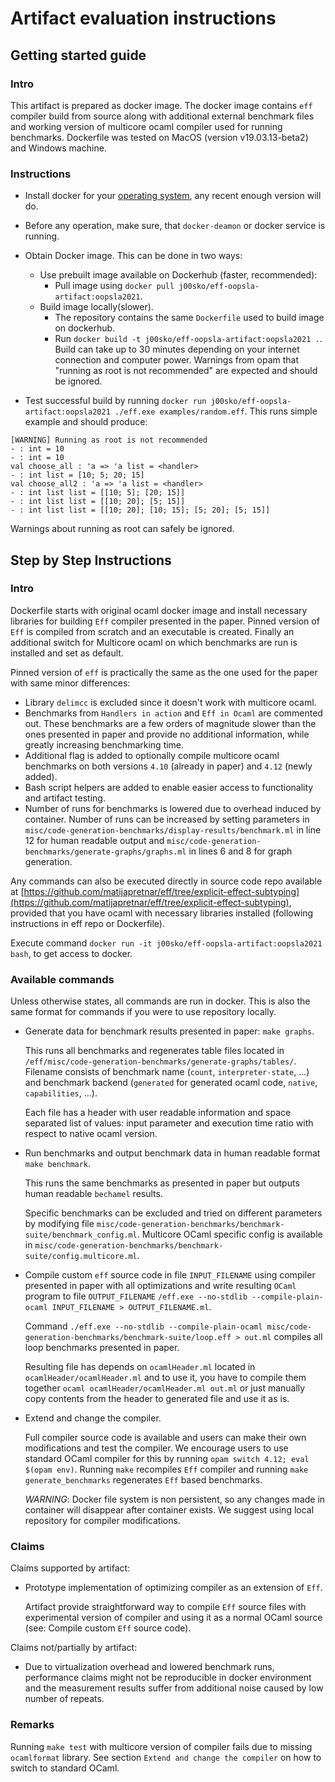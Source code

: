 # Artifact evaluation instructions

## Getting started guide

### Intro

This artifact is prepared as docker image. The docker image contains `eff` compiler build from source along with additional external benchmark files and working version of multicore ocaml compiler used for running benchmarks. Dockerfile was tested on MacOS (version v19.03.13-beta2) and Windows machine.

### Instructions

- Install docker for your [operating system](https://docs.docker.com/engine/install/), any recent enough version will do.
- Before any operation, make sure, that `docker-deamon` or docker service is running.
- Obtain Docker image. This can be done in two ways:

  - Use prebuilt image available on Dockerhub (faster, recommended):
    - Pull image using `docker pull j00sko/eff-oopsla-artifact:oopsla2021`.
  - Build image locally(slower).
    - The repository contains the same `Dockerfile` used to build image on dockerhub.
    - Run `docker build -t j00sko/eff-oopsla-artifact:oopsla2021 .`. Build can take up to 30 minutes depending on your internet connection and computer power. Warnings from opam that "running as root is not recommended" are expected and should be ignored.

- Test successful build by running `docker run j00sko/eff-oopsla-artifact:oopsla2021 ./eff.exe examples/random.eff`. This runs simple example and should produce:

```
[WARNING] Running as root is not recommended
- : int = 10
- : int = 10
val choose_all : 'a => 'a list = <handler>
- : int list = [10; 5; 20; 15]
val choose_all2 : 'a => 'a list = <handler>
- : int list list = [[10; 5]; [20; 15]]
- : int list list = [[10; 20]; [5; 15]]
- : int list list = [[10; 20]; [10; 15]; [5; 20]; [5; 15]]
```

Warnings about running as root can safely be ignored.

## Step by Step Instructions

### Intro

Dockerfile starts with original ocaml docker image and install necessary libraries for building `Eff` compiler presented in the paper. Pinned version of `Eff` is compiled from scratch and an executable is created. Finally an additional switch for Multicore ocaml on which benchmarks are run is installed and set as default.

Pinned version of `eff` is practically the same as the one used for the paper with same minor differences:

- Library `delimcc` is excluded since it doesn't work with multicore ocaml.
- Benchmarks from `Handlers in action` and  `Eff in Ocaml` are commented out. These benchmarks are a few orders of magnitude slower than the ones presented in paper and provide no additional information, while greatly increasing benchmarking time.
- Additional flag is added to optionally compile multicore ocaml benchmarks on both versions `4.10` (already in paper) and `4.12` (newly added).
- Bash script helpers are added to enable easier access to functionality and artifact testing.
- Number of runs for benchmarks is lowered due to overhead induced by container. Number of runs can be increased by setting parameters in `misc/code-generation-benchmarks/display-results/benchmark.ml` in line 12 for human readable output and `misc/code-generation-benchmarks/generate-graphs/graphs.ml` in lines 6 and 8 for graph generation.

Any commands can also be executed directly in source code repo available at [https://github.com/matijapretnar/eff/tree/explicit-effect-subtyping](https://github.com/matijapretnar/eff/tree/explicit-effect-subtyping), provided that you have ocaml with necessary libraries installed (following instructions in eff repo or Dockerfile).

Execute command `docker run -it j00sko/eff-oopsla-artifact:oopsla2021 bash`, to get access to docker.

### Available commands

Unless otherwise states, all commands are run in docker. This is also the same format for commands if you were to use repository locally.

- Generate data for benchmark results presented in paper:
`make graphs`.

  This runs all benchmarks and regenerates table files located in `/eff/misc/code-generation-benchmarks/generate-graphs/tables/`. Filename consists of benchmark name (`count`, `interpreter-state`, ...) and benchmark backend (`generated` for generated ocaml code, `native`, `capabilities`, ...).

  Each file has a header with user readable information and space separated list of values: input parameter and execution time ratio with respect to native ocaml version.

- Run benchmarks and output benchmark data in human readable format
`make benchmark`.

  This runs the same benchmarks as presented in paper but outputs human readable `bechamel` results.

  Specific benchmarks can be excluded and tried on different parameters by modifying file `misc/code-generation-benchmarks/benchmark-suite/benchmark_config.ml`. Multicore OCaml specific config is available in `misc/code-generation-benchmarks/benchmark-suite/config.multicore.ml`.

- Compile custom `eff` source code in file `INPUT_FILENAME` using compiler presented in paper with all optimizations and write resulting `OCaml` program to file `OUTPUT_FILENAME`
`/eff.exe --no-stdlib --compile-plain-ocaml INPUT_FILENAME > OUTPUT_FILENAME.ml`.

  Command `./eff.exe --no-stdlib --compile-plain-ocaml misc/code-generation-benchmarks/benchmark-suite/loop.eff > out.ml` compiles all loop benchmarks presented in paper.

  Resulting file has depends on `ocamlHeader.ml` located in `ocamlHeader/ocamlHeader.ml` and to use it, you have to compile them together `ocaml ocamlHeader/ocamlHeader.ml out.ml` or just manually copy contents from the header to generated file and use it as is.

- Extend and change the compiler.

  Full compiler source code is available and users can make their own modifications and test the compiler. We encourage users to use standard OCaml compiler for this by running `opam switch 4.12; eval $(opam env)`. Running `make` recompiles `Eff` compiler and running `make generate_benchmarks` regenerates `Eff` based benchmarks.

  *WARNING*: Docker file system is non persistent, so any changes made in container will disappear after container exists. We suggest using local repository for compiler modifications.

### Claims

Claims supported by artifact:

- Prototype implementation of optimizing compiler as an extension of `Eff`.

  Artifact provide straightforward way to compile `Eff` source files with experimental version of compiler and using it as a normal OCaml source (see: Compile custom `Eff` source code).

Claims not/partially by artifact:

- Due to virtualization overhead and lowered benchmark runs, performance claims might not be reproducible in docker environment and the measurement results suffer from additional noise caused by low number of repeats.

### Remarks

Running `make test` with multicore version of compiler fails due to missing `ocamlformat` library. See section `Extend and change the compiler` on how to switch to standard OCaml.
